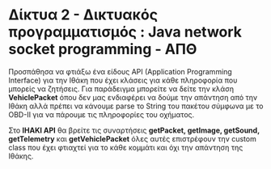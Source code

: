 # Δίκτυα 2 - Δικτυακός προγραμματισμός : Java network socket programming - ΑΠΘ

Προσπάθησα να
φτιάξω ένα είδους API (Application Programming Interface) για την Ιθάκη που
έχει κλάσεις για κάθε πληροφορία που μπορείς να ζητήσεις. Για παράδειγμα
μπορείτε να δείτε την κλάση **VehiclePacket** όπου δεν μας ενδιαφέρει να
δούμε την απάντηση από την Ιθάκη αλλά πρέπει να κάνουμε parse το String του
πακέτου σύμφωνα με το OBD-II για να πάρουμε τις πληροφορίες του οχήματος.

Στο **IHAKI API** θα βρείτε τις συναρτήσεις **getPacket,
getImage, getSound, getTelemetry** και **getVehiclePacket** όλες αυτές
επιστρέφουν την custom class που έχει φτιαχτεί για το κάθε κομμάτι και
όχι την απάντηση της Ιθάκης.
